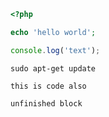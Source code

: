 ```php
<?php

echo 'hello world';
```

```js
console.log('text');
```

```
sudo apt-get update
```

``
this is code also
``

```php
unfinished block